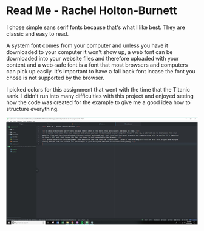 <h1> Read Me - Rachel Holton-Burnett </h1>

<p> I chose simple sans serif fonts because that's what I like best. They are classic and easy to read. </p>
<p> A system font comes from your computer and unless you have it downloaded to your computer it won't show up, a web font can be downloaded into your
website files and therefore uploaded with your content and a web-safe font is a font that most browsers and computers can pick up easily. It's important
to have a fall back font incase the font you chose is not supported by the browser. </p>
<p>I picked colors for this assignment that went with the time that the Titanic sank. I didn't run into many difficulties with this project and enjoyed
seeing how the code was created for the example to give me a good idea how to structure everything. </p>
  <img src="./images/screenshot.JPG"/> 
